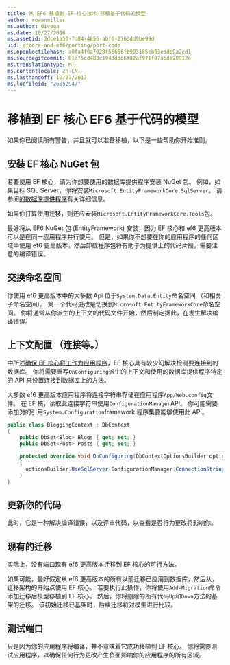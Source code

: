 ```yaml
---
title: 从 EF6 移植到 EF 核心技术-移植基于代码的模型
author: rowanmiller
ms.author: divega
ms.date: 10/27/2016
ms.assetid: 2dce1a50-7d84-4856-abf6-2763dd9be99d
uid: efcore-and-ef6/porting/port-code
ms.openlocfilehash: a0fa4f9a7028f56666fb993185cb03eddb9a2cd1
ms.sourcegitcommit: 01a75cd483c1943ddd6f82af971f07abde20912e
ms.translationtype: MT
ms.contentlocale: zh-CN
ms.lasthandoff: 10/27/2017
ms.locfileid: "26052947"
---
```

# <a name="porting-an-ef6-code-based-model-to-ef-core"></a>移植到 EF 核心 EF6 基于代码的模型

如果你已阅读所有警告，并且就可以准备移植，以下是一些帮助你开始准则。

## <a name="install-ef-core-nuget-packages"></a>安装 EF 核心 NuGet 包

若要使用 EF 核心，请为你想要使用的数据库提供程序安装 NuGet 包。 例如，如果目标 SQL Server，你将安装`Microsoft.EntityFrameworkCore.SqlServer`。 请参阅[的数据库提供程序](../../core/providers/index.md)有关详细信息。

如果你打算使用迁移，则还应安装`Microsoft.EntityFrameworkCore.Tools`包。

最好将从 EF6 NuGet 包 (EntityFramework) 安装，因为 EF 核心和 ef6 更高版本可以是在同一应用程序并行使用。 但是，如果你不想要在你的应用程序的任何区域中使用 ef6 更高版本，然后卸载程序包将有助于为提供上的代码片段，需要注意的编译错误。

## <a name="swap-namespaces"></a>交换命名空间

你使用 ef6 更高版本中的大多数 Api 位于`System.Data.Entity`命名空间 （和相关子命名空间）。 第一个代码更改是切换到`Microsoft.EntityFrameworkCore`命名空间。 你将通常从你派生的上下文的代码文件开始，然后制定据此，在发生解决编译错误。

## <a name="context-configuration-connection-etc"></a>上下文配置 （连接等。）

中所述[确保 EF 核心将工作为应用程序](ensure-requirements.md)，EF 核心具有较少幻解决检测要连接到的数据库。 你将需要重写`OnConfiguring`派生的上下文和使用的数据库提供程序特定的 API 来设置连接到数据库上的方法。

大多数 ef6 更高版本应用程序将连接字符串存储在应用程序`App/Web.config`文件。 在 EF 核，读取此连接字符串使用`ConfigurationManager`API。 你可能需要添加对的引用`System.Configuration`framework 程序集要能够使用此 API。

``` csharp
public class BloggingContext : DbContext
{
    public DbSet<Blog> Blogs { get; set; }
    public DbSet<Post> Posts { get; set; }

    protected override void OnConfiguring(DbContextOptionsBuilder optionsBuilder)
    {
      optionsBuilder.UseSqlServer(ConfigurationManager.ConnectionStrings["BloggingDatabase"].ConnectionString);
    }
}
```

## <a name="update-your-code"></a>更新你的代码

此时，它是一种解决编译错误，以及评审代码，以查看是否行为更改将影响你。

## <a name="existing-migrations"></a>现有的迁移

实际上，没有端口现有 ef6 更高版本迁移到 EF 核心的可行方法。

如果可能，最好假定从 ef6 更高版本的所有以前迁移已应用到数据库，然后从，迁移架构的开始点使用 EF 核心。 若要执行此操作，你将使用`Add-Migration`命令添加迁移后模型移植到 EF 核心。 然后，你将删除的所有代码`Up`和`Down`方法的基架的迁移。 该初始迁移已基架时，后续迁移将对模型进行比较。

## <a name="test-the-port"></a>测试端口

只是因为你的应用程序将编译，并不意味着它成功移植到 EF 核心。 你将需要测试应用程序，以确保任何行为更改产生负面影响你的应用程序的所有区域。
